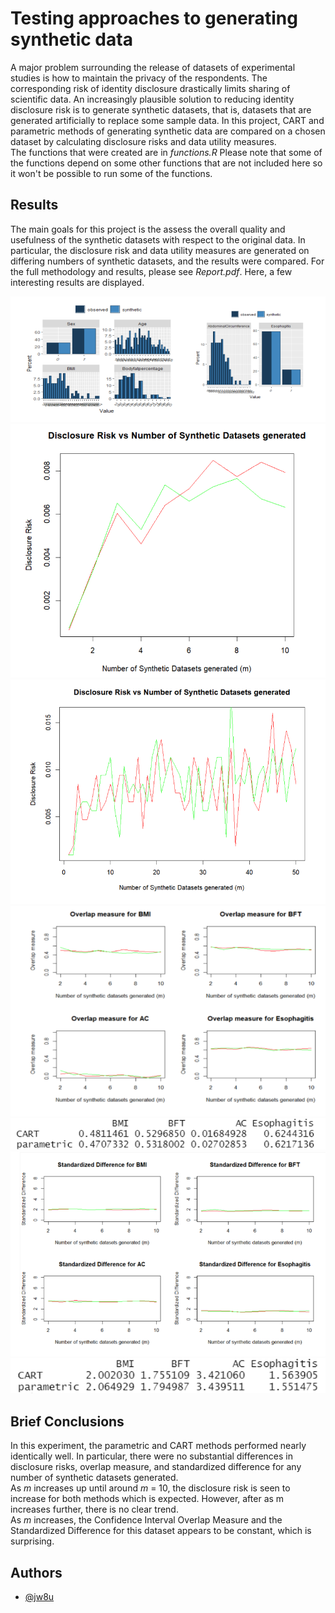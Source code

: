 
# Testing approaches to generating synthetic data

A major problem surrounding the release of datasets of experimental studies is how to maintain the privacy of the respondents. The corresponding risk of identity disclosure drastically limits sharing of scientific data. An increasingly plausible solution to reducing identity disclosure risk is to generate synthetic datasets, that is, datasets that are generated artificially to replace some sample data. In this project, CART and parametric methods of generating synthetic data are compared on a chosen dataset by calculating disclosure risks and data utility measures.\
The functions that were created are in *functions.R* Please note that some of the functions depend on some other functions that are not included here so it won't be possible to run some of the functions.

## Results
The main goals for this project is the assess the overall quality and usefulness of the synthetic datasets with respect to the original data. In particular, the disclosure risk and data utility measures are generated on differing numbers of synthetic datasets, and the results were compared. For the full methodology and results, please see *Report.pdf*. Here, a few interesting results are displayed. 

![Alt text](./images/Image1.png)
![Alt text](./images/Image2.png)
![Alt text](./images/Image3.png)
![Alt text](./images/Image4.png)
![Alt text](./images/Image5.png)
![Alt text](./images/Image6.png)
![Alt text](./images/Image7.png)

## Brief Conclusions
In this experiment, the parametric and CART methods performed nearly identically well. In particular, there were no substantial differences in disclosure risks, overlap measure, and standardized difference for any number of synthetic datasets generated.\
As *m* increases up until around *m* = 10, the disclosure risk is seen to increase for both methods which is expected. However, after as m increases further, there is no clear trend.\
As *m* increases, the Confidence Interval Overlap Measure and the Standardized Difference for this dataset appears to be constant, which is surprising.

## Authors

- [@jw8u](https://www.github.com/jw8u)

